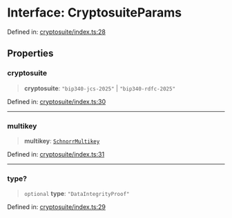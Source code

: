 # Interface: CryptosuiteParams

Defined in: [cryptosuite/index.ts:28](https://github.com/dcdpr/did-btcr2-js/blob/4a717493e735221d072999f212891939f4de3f23/packages/cryptosuite/src/cryptosuite/index.ts#L28)

## Properties

### cryptosuite

> **cryptosuite**: `"bip340-jcs-2025"` \| `"bip340-rdfc-2025"`

Defined in: [cryptosuite/index.ts:30](https://github.com/dcdpr/did-btcr2-js/blob/4a717493e735221d072999f212891939f4de3f23/packages/cryptosuite/src/cryptosuite/index.ts#L30)

***

### multikey

> **multikey**: [`SchnorrMultikey`](../classes/SchnorrMultikey.md)

Defined in: [cryptosuite/index.ts:31](https://github.com/dcdpr/did-btcr2-js/blob/4a717493e735221d072999f212891939f4de3f23/packages/cryptosuite/src/cryptosuite/index.ts#L31)

***

### type?

> `optional` **type**: `"DataIntegrityProof"`

Defined in: [cryptosuite/index.ts:29](https://github.com/dcdpr/did-btcr2-js/blob/4a717493e735221d072999f212891939f4de3f23/packages/cryptosuite/src/cryptosuite/index.ts#L29)
